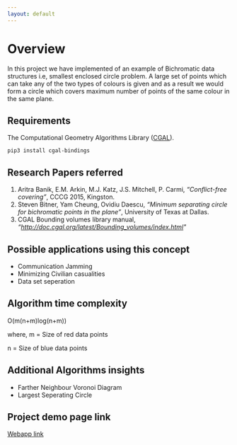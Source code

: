 ```yaml
---
layout: default
---
```


# Overview
In this project we have implemented of an example of Bichromatic data structures i.e, smallest enclosed circle problem. A large set of points which can take any of the two types of colours is given and as a result we would form a circle which covers maximum number of points of the same colour in the same plane. 

## Requirements
The Computational Geometry Algorithms Library ([CGAL](https://www.cgal.org/download.html)). 
```
pip3 install cgal-bindings
```

## Research Papers referred
1.  Aritra Banik, E.M. Arkin, M.J. Katz, J.S. Mitchell, P. Carmi, _“Conflict-free covering”_, CCCG 2015, Kingston.
2.  Steven Bitner, Yam Cheung, Ovidiu Daescu, _“Minimum separating circle for bichromatic points in the plane”_, University of Texas at Dallas.
3.  CGAL Bounding volumes library manual, _“http://doc.cgal.org/latest/Bounding_volumes/index.html"_

## Possible applications using this concept
*   Communication Jamming
*   Minimizing Civilian casualities
*   Data set seperation

## Algorithm time complexity
O(m(n+m)log(n+m))

where,
m = Size of red data points

n = Size of blue data points

## Additional Algorithms insights
*   Farther Neighbour Voronoi Diagram
*   Largest Seperating Circle

## Project demo page link
[Webapp link](page.html)

